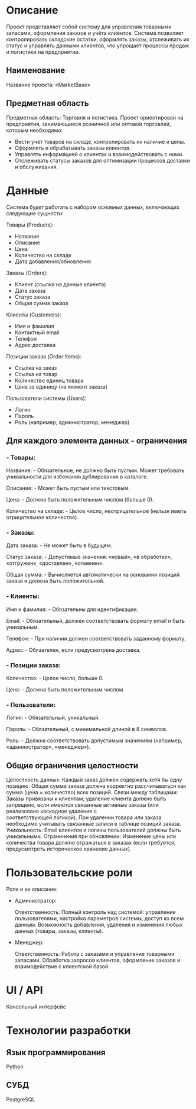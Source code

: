 # Описание
Проект представляет собой систему для управления товарными запасами, оформления заказов и учёта клиентов. Система позволяет контролировать складские остатки, оформлять заказы, отслеживать их статус и управлять данными клиентов, что упрощает процессы продаж и логистики на предприятии.

## Наименование
Название проекта: «MarketBase»

## Предметная область
Предметная область: Торговля и логистика.
Проект ориентирован на предприятия, занимающиеся розничной или оптовой торговлей, которым необходимо:

 - Вести учет товаров на складе, контролировать их наличие и цены.
 - Оформлять и обрабатывать заказы клиентов.
 - Управлять информацией о клиентах и взаимодействовать с ними.
 - Отслеживать статусы заказов для оптимизации процессов доставки и обслуживания.

# Данные
Система будет работать с набором основных данных, включающих следующие сущности:

Товары (Products):
  - Название
  - Описание
  - Цена
  - Количество на складе
  - Дата добавления/обновления

Заказы (Orders):
  - Клиент (ссылка на данные клиента)
  - Дата заказа
  - Статус заказа
  - Общая сумма заказа

Клиенты (Customers):
  - Имя и фамилия
  - Контактный email
  - Телефон
  - Адрес доставки

Позиции заказа (Order Items):
  - Ссылка на заказ
  - Ссылка на товар
  - Количество единиц товара
  - Цена за единицу (на момент заказа)

Пользователи системы (Users):
  - Логин
  - Пароль
  - Роль (например, администратор, менеджер)

## Для каждого элемента данных - ограничения
### - Товары:

Название: - Обязательное, не должно быть пустым. Может требовать уникальности для избежания дублирования в каталоге.

Описание: - Может быть пустым или текстовым.

Цена: - Должна быть положительным числом (больше 0).

Количество на складе: - Целое число, неотрицательное (нельзя иметь отрицательное количество).

### - Заказы:

Дата заказа: - Не может быть в будущем.

Статус заказа: - Допустимые значения: «новый», «в обработке», «отгружен», «доставлен», «отменен».

Общая сумма: - Вычисляется автоматически на основании позиций заказа и должна быть положительной.

### - Клиенты:

Имя и фамилия: - Обязательны для идентификации.

Email: - Обязательный, должен соответствовать формату email и быть уникальным.

Телефон: - При наличии должен соответствовать заданному формату.

Адрес: - Обязателен, если предусмотрена доставка.


### - Позиции заказа:

Количество: - Целое число, больше 0.

Цена: - Должна быть положительным числом.

### - Пользователи:

Логин: - Обязательный, уникальный.

Пароль: - Обязательный, с минимальной длиной в 8 символов.

Роль: - Должна соответствовать допустимым значениям (например, «администратор», «менеджер»).


## Общие ограничения целостности
Целостность данных:
  Каждый заказ должен содержать хотя бы одну позицию.
  Общая сумма заказа должна корректно рассчитываться как сумма (цена × количество) всех позиций.
Связи между таблицами:
  Заказы привязаны к клиентам; удаление клиента должно быть запрещено, если имеются связанные активные заказы (или реализовано каскадное удаление с         
  соответствующей логикой).
  При удалении товара или заказа необходимо учитывать связанные записи в таблице позиций заказа.
Уникальность:
  Email клиентов и логины пользователей должны быть уникальными.
Ограничения при обновлении:
  Изменение цены или количества товара должно отражаться в заказах (если требуется, предусмотреть историческое хранение данных).
  
# Пользовательские роли

Роли и их описание:

- Администратор:

  Ответственность:
    Полный контроль над системой: управление пользователями, настройка параметров системы, доступ ко всем данным.
    Возможность добавления, удаления и изменения любых данных (товары, заказы, клиенты).
    
- Менеджер:

  Ответственность:
    Работа с заказами и управление товарными запасами.
    Обработка запросов клиентов, оформление заказов и взаимодействие с клиентской базой.


# UI / API 

Консольный интерфейс

# Технологии разработки

## Язык программирования

Python

## СУБД

PostgreSQL
